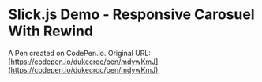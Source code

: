 # Slick.js Demo - Responsive Carosuel With Rewind

A Pen created on CodePen.io. Original URL: [https://codepen.io/dukecroc/pen/mdywKmJ](https://codepen.io/dukecroc/pen/mdywKmJ).


